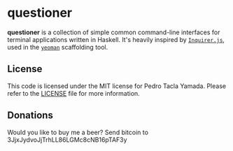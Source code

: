 questioner
==========
**questioner** is a collection of simple common command-line interfaces for
terminal applications written in Haskell. It's heavily inspired by
[`Inquirer.js`](https://github.com/SBoudrias/Inquirer.js/), used in the
[`yeoman`](http://yeoman.io/) scaffolding tool.

License
-------
This code is licensed under the MIT license for Pedro Tacla Yamada. Please refer
to the [LICENSE](/LICENSE) file for more information.

## Donations
Would you like to buy me a beer? Send bitcoin to 3JjxJydvoJjTrhLL86LGMc8cNB16pTAF3y
